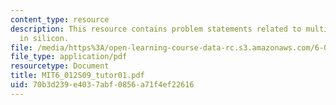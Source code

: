 ```yaml
---
content_type: resource
description: This resource contains problem statements related to multiple dopants
  in silicon.
file: /media/https%3A/open-learning-course-data-rc.s3.amazonaws.com/6-012-microelectronic-devices-and-circuits-spring-2009/70b3d239e4037abf0856a71f4ef22616_MIT6_012S09_tutor01.pdf
file_type: application/pdf
resourcetype: Document
title: MIT6_012S09_tutor01.pdf
uid: 70b3d239-e403-7abf-0856-a71f4ef22616
---
```

